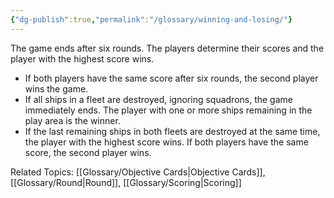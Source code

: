 ```yaml
---
{"dg-publish":true,"permalink":"/glossary/winning-and-losing/"}
---
```


The game ends after six rounds. The players determine their scores and the player with the highest score wins.
- If both players have the same score after six rounds, the second player wins the game.
- If all ships in a fleet are destroyed, ignoring squadrons, the game immediately ends. The player with one or more ships remaining in the play area is the winner.
- If the last remaining ships in both fleets are destroyed at the same time, the player with the highest score wins. If both players have the same score, the second player wins.

Related Topics: [[Glossary/Objective Cards\|Objective Cards]], [[Glossary/Round\|Round]], [[Glossary/Scoring\|Scoring]]